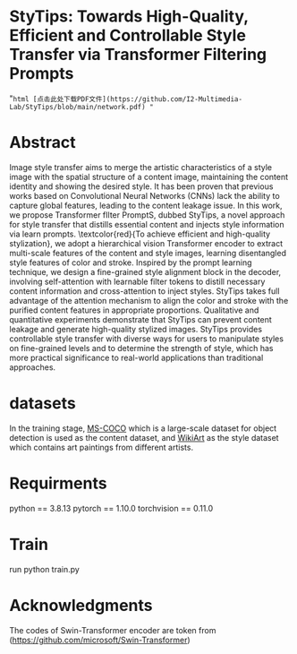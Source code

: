 # StyTips: Towards High-Quality, Efficient and Controllable Style Transfer via Transformer Filtering Prompts
"`html
[点击此处下载PDF文件](https://github.com/I2-Multimedia-Lab/StyTips/blob/main/network.pdf)
"`
# Abstract

Image style transfer aims to merge the artistic characteristics of a style image with the spatial structure of a content image, maintaining the content identity and showing the desired style. It has been proven that previous works based on Convolutional Neural Networks (CNNs) lack the ability to capture global features, leading to the content leakage issue. In this work, we propose Transformer fIlter PromptS, dubbed StyTips, a novel approach for style transfer that distills essential content and injects style information via learn prompts. \textcolor{red}{To achieve efficient and high-quality stylization}, we adopt a hierarchical vision Transformer encoder to extract multi-scale features of the content and style images, learning disentangled style features of color and stroke. Inspired by the prompt learning technique, we design a fine-grained style alignment block in the decoder, involving self-attention with learnable filter tokens to distill necessary content information and cross-attention to inject styles. StyTips takes full advantage of the attention mechanism to align the color and stroke with the purified content features in appropriate proportions. Qualitative and quantitative experiments demonstrate that StyTips can prevent content leakage and generate high-quality stylized images. StyTips provides controllable style transfer with diverse ways for users to manipulate styles on fine-grained levels and to determine the strength of style, which has more practical significance to real-world applications than traditional approaches.

# datasets

In the training stage, [MS-COCO](https://cocodataset.org/#download) which is a large-scale dataset for object detection is used as the content dataset, and [WikiArt](https://www.kaggle.com/c/painter-by-numbers) as the style dataset which contains art paintings from different artists.

# Requirments

python == 3.8.13  pytorch == 1.10.0  torchvision == 0.11.0

# Train

run python train.py

# Acknowledgments
The codes of Swin-Transformer encoder are token from (https://github.com/microsoft/Swin-Transformer)
